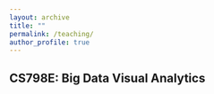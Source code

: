 ```yaml
---
layout: archive
title: ""
permalink: /teaching/
author_profile: true
---
```


## CS798E: Big Data Visual Analytics